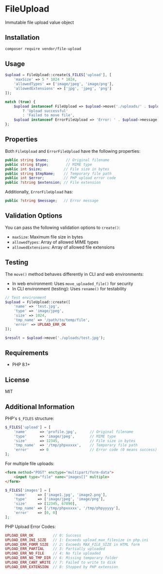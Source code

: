 # FileUpload

Immutable file upload value object

## Installation

```bash
composer require vendor/file-upload
```

## Usage

```php
$upload = FileUpload::create($_FILES['upload'], [
    'maxSize' => 5 * 1024 * 1024,
    'allowedTypes' => ['image/jpeg', 'image/png'],
    'allowedExtensions' => ['jpg', 'jpeg', 'png']
]);

match (true) {
    $upload instanceof FileUpload => $upload->move('./uploads/' . $upload->name)
        ? 'Upload successful'
        : 'Failed to move file',
    $upload instanceof ErrorFileUpload => 'Error: ' . $upload->message,
};
```

## Properties

Both `FileUpload` and `ErrorFileUpload` have the following properties:

```php
public string $name;        // Original filename
public string $type;        // MIME type
public int $size;          // File size in bytes
public string $tmpName;    // Temporary file path
public int $error;         // PHP upload error code
public ?string $extension; // File extension
```

Additionally, `ErrorFileUpload` has:

```php
public ?string $message;   // Error message
```

## Validation Options

You can pass the following validation options to `create()`:

- `maxSize`: Maximum file size in bytes
- `allowedTypes`: Array of allowed MIME types
- `allowedExtensions`: Array of allowed file extensions

## Testing

The `move()` method behaves differently in CLI and web environments:
- In web environment: Uses `move_uploaded_file()` for security
- In CLI environment (testing): Uses `rename()` for testability

```php
// Test environment
$upload = FileUpload::create([
    'name' => 'test.jpg',
    'type' => 'image/jpeg',
    'size' => 1024,
    'tmp_name' => '/path/to/temp/file',
    'error' => UPLOAD_ERR_OK
]);

$result = $upload->move('./uploads/test.jpg');
```

## Requirements

- PHP 8.1+

## License

MIT

## Additional Information

PHP's `$_FILES` structure:
```php
$_FILES['upload'] = [
    'name'      => 'profile.jpg',      // Original filename
    'type'      => 'image/jpeg',       // MIME type
    'size'      => 12345,              // File size in bytes
    'tmp_name'  => '/tmp/phpxxxxx',    // Temporary file path
    'error'     => 0                   // Error code (0 means success)
];
```

For multiple file uploads:
```html
<form method="POST" enctype="multipart/form-data">
    <input type="file" name="images[]" multiple>
</form>
```

```php
$_FILES['images'] = [
    'name'     => ['image1.jpg', 'image2.png'],
    'type'     => ['image/jpeg', 'image/png'],
    'size'     => [12345, 67890],
    'tmp_name' => ['/tmp/phpxxxxx', '/tmp/phpyyyyy'],
    'error'    => [0, 0]
];
```

PHP Upload Error Codes:
```php
UPLOAD_ERR_OK         // 0: Success
UPLOAD_ERR_INI_SIZE   // 1: Exceeds upload_max_filesize in php.ini
UPLOAD_ERR_FORM_SIZE  // 2: Exceeds MAX_FILE_SIZE in HTML form
UPLOAD_ERR_PARTIAL    // 3: Partially uploaded
UPLOAD_ERR_NO_FILE    // 4: No file uploaded
UPLOAD_ERR_NO_TMP_DIR // 6: Missing temporary folder
UPLOAD_ERR_CANT_WRITE // 7: Failed to write to disk
UPLOAD_ERR_EXTENSION  // 8: Stopped by PHP extension
```
